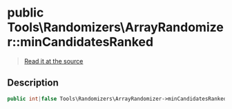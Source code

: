 # public Tools\Randomizers\ArrayRandomizer::minCandidatesRanked

> [Read it at the source](https://github.com/julien-boudry/Condorcet/blob/master/src/Tools/Randomizers/ArrayRandomizer.php#L14)

## Description    

```php
public int|false Tools\Randomizers\ArrayRandomizer->minCandidatesRanked 
```


